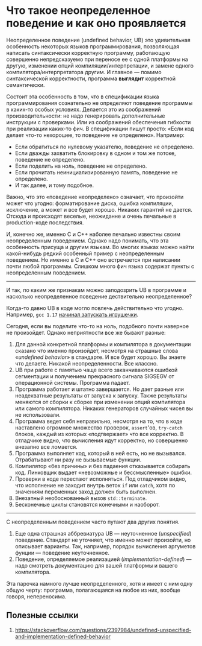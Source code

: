 # Что такое неопределенное поведение и как оно проявляется

Неопределенное поведение (undefined behavior, UB) это удивительная особенность некоторых языков программирования,
позволяющая написать синтаксически корректную программу, работающую совершенно непредсказуемо при переносе ее с одной платформы на другую, изменении опций компиляции/интерпретации, и замене одного компилятора/интерпретатора другим. И главное — помимо синтаксической корректности, программа **выглядит** корректной семантически.

Состоит эта особенность в том, что в спецификации языка программирования сознательно
не определяют поведение программы в каких-то особых условиях. Делается это из соображений производительности: не надо генерировать дополнительные инструкции с проверками. Или из соображений обеспечения гибкости при реализации каких-то фич.
В спецификации пишут просто: «Если код делает что-то нехорошее, то поведение не определено». Например:
- Если обратиться по нулевому указателю, поведение не определено.
- Если дважды захватить блокировку в одном и том же потоке, поведение не определено.
- Если поделить на ноль, поведение не определено.
- Если прочитать неинициализированную память, поведение не определено.
- И так далее, и тому подобное.

Важно, что это «поведение неопределено» означает, что произойти может что угодно: форматирование диска, ошибка компиляции, исключение, а может и все будет хорошо. Никаких гарантий не дается. Отсюда и происходят веселые, неожиданне и очень печальные
в production-коде последствия.

И, конечно же, именно C и C++ наболее печально известны своим неопределенным поведением.
Однако надо понимать, что эта особенность присуща и другим языкам. Во многих языках можно найти какой-нибудь редкий особенный пример с неопределенным поведением. Но именно в C и C++ оно встречается при написании почти любой программы. Слишком много фич языка содержат пункты с неопределенным поведением.

----

И так, по каким же признакам можно заподозрить UB в программе и насколько неопределенное поведение дествительно неопределенное?

Когда-то давно UB в коде могло повлечь действительно что угодно. Например, `gcc 1.17` [начинал запускать игрушечки](https://feross.org/gcc-ownage/).

Сегодня, если вы поделите что-то на ноль, подобного почти наверное не произойдет. Однако неприятности все же бывают разные:

1. Для данной конкретной платформы и компилятора в документации сказано что именно произойдет, несмотря на страшные слова «_undefined behavior_» в стандарте. И все будет хорошо. Вы знаете что делаете. Никакой неопределенности. Все классно.
2. UB при работе с памятью чаще всего заканчиваются ошибкой сегментации и получением прекрасного сигнала SIGSEGV от операционной системы. Программа падает.
3. Программа работает и штатно завершается. Но дает разные или неадекватные результаты от запуска к запуску. Также результаты меняются от сборки к сборке при изменении опций компилятора или самого компилятора. Никаких генераторов случайных чисел вы не использовали.
4. Программа ведет себя неправильно, несмотря на то, что в коде наставлено огромное множество проверок, `assert`'ов, `try-catch` блоков, каждый из которых «подтвержает» что все корректно. В отладчике видно, что вычисления идут корректно, но совершенно внезапно все ломается.
5. Программа выполняет код, который в ней есть, но не вызывался. Отрабатывают ни разу не вызываемые функции.
6. Компилятор «без причины» и без падаения отказывается собирать код. Линковщик выдает «невозможные и бессмысленные» ошибки.
7. Проверки в коде перестают исполняться. Под отладчиком видно, что исполнение не заходит внутрь веток `if` или `catch`, хотя по значениям переменных заход должен быть выполнен.
8. Внезапный необоснованный вызов `std::terminate`.
9. Бесконечные циклы становятся конечными и наоборот.

---

С неопределенным поведением часто путают два других понятия.
1. Еще одна страшная аббревиатура UB — неуточненное (_unspecified_) поведение. Стандарт не уточняет, что именно может произойти, но описывает варианты. Так, например, порядок вычисления аргуметов фунции — поведение неуточненное.
2. Поведение, определяемое реализацией (_implementation-defined_) — надо смотреть документацию для вашей платформы и вашего компилятора.

Эта парочка намного лучше неопределенного, хотя и имеет с ним одну общую черту: программа, полагающаяся на любое из них, вообще говоря, непереносима.

## Полезные ссылки
1. https://stackoverflow.com/questions/2397984/undefined-unspecified-and-implementation-defined-behavior
